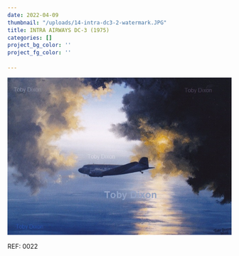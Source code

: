 ```yaml
---
date: 2022-04-09
thumbnail: "/uploads/14-intra-dc3-2-watermark.JPG"
title: INTRA AIRWAYS DC-3 (1975)
categories: []
project_bg_color: ''
project_fg_color: ''

---
```

![](/uploads/14-intra-dc3-2-watermark.JPG)

REF: 0022